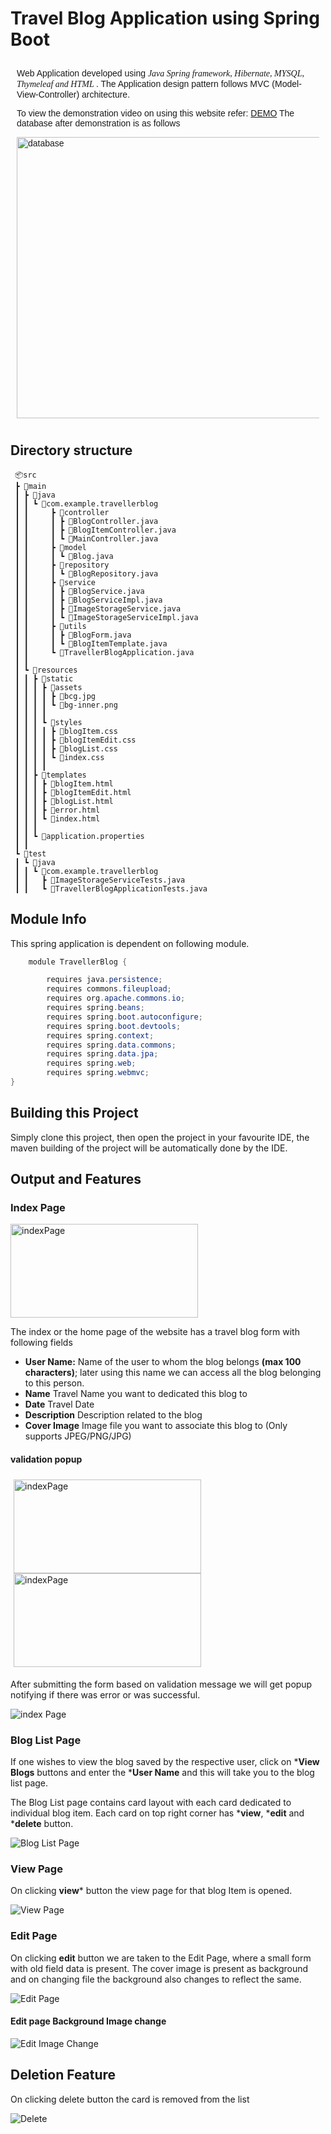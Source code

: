 
# Travel Blog Application using Spring Boot

<div style="padding:10px;font-family: 'Montserrat', sans-serif;">
Web Application developed using <span style="font-family: cursive; font-weight: 500; font-style: italic">Java Spring framework, Hibernate, MYSQL, Thymeleaf and HTML </span>. The Application design pattern follows 
MVC (Model-View-Controller) architecture. 

To view the demonstration video on using this website refer:  [DEMO](https://drive.google.com/file/d/1MrAKUD5_BVbIv5VhjS3wNYh4vcC06yZI/view?usp=sharing)
The database after demonstration is as follows

<div>
    <img src="docs/database.png" width="800px" height="450px" alt="database">
</div>
</div>

## Directory structure

```
 📦src
 ┣ 📂main
 ┃ ┣ 📂java
 ┃ ┃ ┗ 📂com.example.travellerblog
 ┃ ┃     ┣ 📂controller
 ┃ ┃     ┃ ┣ 📜BlogController.java
 ┃ ┃     ┃ ┣ 📜BlogItemController.java
 ┃ ┃     ┃ ┗ 📜MainController.java
 ┃ ┃     ┣ 📂model
 ┃ ┃     ┃ ┗ 📜Blog.java
 ┃ ┃     ┣ 📂repository
 ┃ ┃     ┃ ┗ 📜BlogRepository.java
 ┃ ┃     ┣ 📂service
 ┃ ┃     ┃ ┣ 📜BlogService.java
 ┃ ┃     ┃ ┣ 📜BlogServiceImpl.java
 ┃ ┃     ┃ ┣ 📜ImageStorageService.java
 ┃ ┃     ┃ ┗ 📜ImageStorageServiceImpl.java
 ┃ ┃     ┣ 📂utils
 ┃ ┃     ┃ ┣ 📜BlogForm.java
 ┃ ┃     ┃ ┗ 📜BlogItemTemplate.java
 ┃ ┃     ┗ 📜TravellerBlogApplication.java
 ┃ ┃
 ┃ ┗ 📂resources
 ┃ ┃ ┣ 📂static
 ┃ ┃ ┃ ┣ 📂assets
 ┃ ┃ ┃ ┃ ┣ 📜bcg.jpg
 ┃ ┃ ┃ ┃ ┗ 📜bg-inner.png
 ┃ ┃ ┃ ┃
 ┃ ┃ ┃ ┗ 📂styles
 ┃ ┃ ┃ ┃ ┣ 📜blogItem.css
 ┃ ┃ ┃ ┃ ┣ 📜blogItemEdit.css
 ┃ ┃ ┃ ┃ ┣ 📜blogList.css
 ┃ ┃ ┃ ┃ ┗ 📜index.css
 ┃ ┃ ┃ ┃
 ┃ ┃ ┣ 📂templates
 ┃ ┃ ┃ ┣ 📜blogItem.html
 ┃ ┃ ┃ ┣ 📜blogItemEdit.html
 ┃ ┃ ┃ ┣ 📜blogList.html
 ┃ ┃ ┃ ┣ 📜error.html
 ┃ ┃ ┃ ┗ 📜index.html
 ┃ ┃ ┃
 ┃ ┃ ┗ 📜application.properties
 ┃ ┃
 ┗ 📂test
 ┃ ┗ 📂java
 ┃ ┃ ┗ 📂com.example.travellerblog
 ┃ ┃   ┣ 📜ImageStorageServiceTests.java
 ┃ ┃   ┗ 📜TravellerBlogApplicationTests.java          

```

## Module Info

This spring application is dependent on following module.

``` java
    module TravellerBlog {

        requires java.persistence;
        requires commons.fileupload;
        requires org.apache.commons.io;
        requires spring.beans;
        requires spring.boot.autoconfigure;
        requires spring.boot.devtools;
        requires spring.context;
        requires spring.data.commons;
        requires spring.data.jpa;
        requires spring.web;
        requires spring.webmvc;
}
```

## Building this Project

Simply clone this project, then open the project in your favourite IDE,
the maven building of the project will be automatically done by the IDE.

## Output and Features

### Index Page
<div>
    <img src="./docs/indexPage.png" width="300px" height="150px" alt="indexPage">
</div>

The index or the home page of the website has a travel blog form with following fields
* **User Name:** Name of the user to whom the blog belongs ****(max 100 characters)****; later using this name we can access all the blog belonging to this person.
* **Name** Travel Name you want to dedicated this blog to
* **Date** Travel Date
* **Description** Description related to the blog
* **Cover Image** Image file you want to associate this blog to (Only supports JPEG/PNG/JPG)

#### validation popup
<div style="padding: 5px">
    <img src="./docs/failed_sub1.png" width="300px" height="150px" alt="indexPage">
<img src="./docs/failed_sub2.png" width="300px" height="150px" alt="indexPage">
</div>

After submitting the form based on validation message we will get popup notifying if there was error or was successful.

![index Page](https://github.com/Ryednap/TravelBlog/blob/main/docs/indexPage.gif)

### Blog List Page

If one wishes to view the blog saved by the respective user, click on ***View Blogs** buttons and enter the ***User Name** and this will
take you to the blog list page.

The Blog List page contains card layout with each card dedicated to individual blog item. Each card on top right corner has
***view**, ***edit** and ***delete** button.

![Blog List Page](https://github.com/Ryednap/TravelBlog/blob/main/docs/blogList.gif)

### View Page

On clicking **view*** button the view page for that blog Item is opened.

![View Page](https://github.com/Ryednap/TravelBlog/blob/main/docs/viewPage.gif)


### Edit Page

On clicking **edit** button we are taken to the Edit Page, where a small form with old field data is present. The cover image
is present as background and on changing file the background also changes to reflect the same.

![Edit Page](https://github.com/Ryednap/TravelBlog/blob/main/docs/editPage.gif)

#### Edit page Background Image change
![Edit Image Change](https://github.com/Ryednap/TravelBlog/blob/main/docs/editPage_imageChange.gif)


## Deletion Feature

On clicking delete button the card is removed from the list

![Delete](https://github.com/Ryednap/TravelBlog/blob/main/docs/delete.gif)